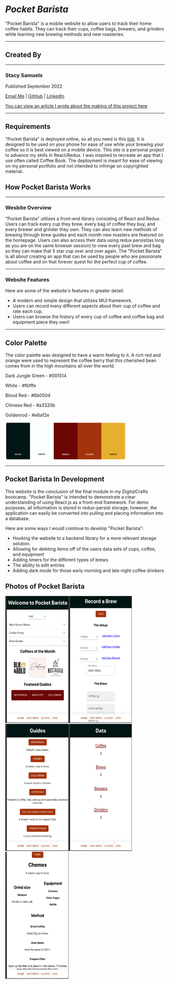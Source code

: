 # **_Pocket Barista_**

"Pocket Barista" is a mobile website to allow users to track their home coffee habits. They can track their cups, coffee bags, brewers, and grinders while learning new brewing methods and new roasteries.

---

## **Created By**

---

### Stacy Samuels

Published September 2022

[Email Me](stacy.samuels10@gmail.com) | [GitHub](https://github.com/stacysamuels10/Pocket-Barista/tree/main/pocket-barista) | [LinkedIn](https://www.linkedin.com/in/stacy-samuels/)

[You can view an article I wrote about the making of this project here]()

---

## **Requirements**

"Pocket Barista" is deployed online, so all you need is this [link](https://63115d9f1f356f1d0a28de6d--pocket-barista.netlify.app/). It is designed to be used on your phone for ease of use while your brewing your coffee so it is best viewed on a mobile device. This site is a personal project to advance my skills in React/Redux. I was inspired to recreate an app that I use often called Coffee Book. The deployment is meant for ease of viewing on my personal portfolio and not intended to infringe on copyrighted material.

## How Pocket Barista Works

---

### Wesbite Overview

"Pocket Barista" utilizes a front-end library consisting of React and Redux. Users can track every cup they brew, every bag of coffee they buy, and every brewer and grinder they own. They can also learn new methods of brewing through brew guides and each month new roasters are featured on the homepage. Users can also access their data using redux persist(as long as you are on the same browser session) to view every past brew and bag so they can make that 5 star cup over and over again. The "Pocket Barista" is all about creating an app that can be used by people who are passionate about coffee and on that forever quest for the perfect cup of coffee.

---

### Website Features

Here are some of the website's features in greater detail:

- A modern and simple design that utilizes MUI framework.
- Users can record many different aspects about their cup of coffee and rate each cup.
- Users can browse the history of every cup of coffee and coffee bag and equipment piece they own!

---

## Color Palette

The color palette was designed to have a warm feeling to it. A rich red and orange were used to represent the coffee berry that this cherished bean comes from in the high mountains all over the world.

Dark Jungle Green - #001514

White - #fbfffe

Blood Red - #6b0504

Chinese Red - #a3320b

Goldenrod - #e6af2e

<img src="src/assets/colorpalette.png" 
alt="Color Palette"
width="380" height="120">

---

## Pocket Barista In Development

This website is the conclusion of the final module in my DigitalCrafts bootcamp. "Pocket Barista" is intended to demonstrate a clear understanding of using React.js as a front-end framework. For demo purposes, all information is stored in redux-persist storage; however, the application can easily be converted into pulling and placing information into a database.

Here are some ways I would continue to develop "Pocket Barista":

- Hooking the website to a backend library for a more relevant storage solution.
- Allowing for deleting items off of the users data sets of cups, coffee, and equipment
- Adding timers for the different types of brews
- The ability to edit entries
- Adding dark mode for those early morning and late night coffee drinkers

## Photos of Pocket Barista

<img src="src/assets/pocket-barista-homepage.png"
alt="Home Page"
width="200" height="400"><img src="src/assets/pocket-barista-new-brew.png"
alt="New Brew"
width="200" height="400"><img src="src/assets/pocket-barista-guides.png"
alt="Guides"
width="200" height="400"><img src="src/assets/pocket-barista-data.png"
alt="Data"
width="200" height="400"><img src="src/assets/pocket-barista-brew-guide.png"
alt="Chemex Brew Guide"
width="200" height="400">
